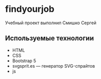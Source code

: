 # findyourjob
Учебный проект выполнил Смишко Сергей

## Используемые технологии
- HTML
- CSS
- Bootstrap 5
- svgsprit.es — генератор SVG-спрайтов
- js
